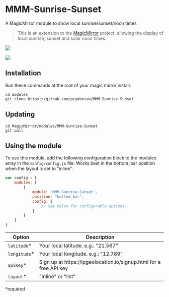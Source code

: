 # MMM-Sunrise-Sunset
A MagicMirror module to show local sunrise/sunset/noon times
> This is an extension to the [MagicMirror](https://github.com/MichMich/MagicMirror) project, allowing the display of local sunrise, sunset and solar noon times.

![](https://raw.githubusercontent.com/prydonian/MMM-Sunrise-Sunset/master/Screenshot.png)

![](https://raw.githubusercontent.com/prydonian/MMM-Sunrise-Sunset/master/List.png)

## Installation
Run these commands at the root of your magic mirror install.

```shell
cd modules
git clone https://github.com/prydonian/MMM-Sunrise-Sunset
```

## Updating

```shell
cd MagicMirror/modules/MMM-Sunrise-Sunset
git pull
```

## Using the module
To use this module, add the following configuration block to the modules array in the `config/config.js` file.
Works best in the bottom_bar position when the layout is set to "inline".

```js
var config = {
    modules: [
        {
            module: 'MMM-Sunrise-Sunset',
            position: "bottom_bar",
            config: {
                // See below for configurable options
            }
        }
    ]
}
```

<table width="100%">
	<!-- why, markdown... -->
	<thead>
		<tr>
			<th>Option</th>
			<th width="100%">Description</th>
		</tr>
	<thead>
	<tbody>
		<tr>
			<td><code>latitude</code>*</td>
			<td>
      Your local latitude. e.g.: "21.567"
			</td>
		</tr>
		<tr>
			<td><code>longitude</code>*</td>
			<td>
      Your local longitude. e.g.: "12.789"
			</td>
		</tr>
		<tr>
			<td><code>apiKey</code>*</td>
			<td>
      Sign up at https://ipgeolocation.io/signup.html for a free API key
   			</td>
		</tr>
		<tr>
			<td><code>layout</code>*</td>
			<td>
      "inline" or "list"
			</td>
		</tr>
	</tbody>
</table>
*required